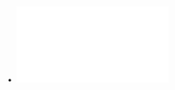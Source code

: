 - ![CT-Lecture5-TopDownParsing - ct-lecture5-topdownparsing.pdf](../assets/CT-Lecture5-TopDownParsing_-_ct-lecture5-topdownparsing_1737386167513_0.pdf)